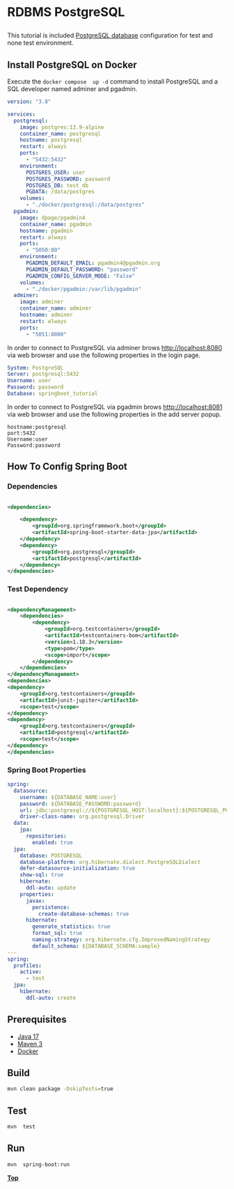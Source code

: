 # <p text-align="center">RDBMS PostgreSQL</p>

<p text-align="justify">

This tutorial is included [PostgreSQL database](https://www.postgresql.org/) configuration for test and none test
environment.

</p>

## Install PostgreSQL on Docker

Execute the `docker compose  up -d` command to install PostgreSQL and a SQL developer named adminer and pgadmin.

```yaml
version: "3.8"

services:
  postgresql:
    image: postgres:13.9-alpine
    container_name: postgresql
    hostname: postgresql
    restart: always
    ports:
      - "5432:5432"
    environment:
      POSTGRES_USER: user
      POSTGRES_PASSWORD: password
      POSTGRES_DB: test_db
      PGDATA: /data/postgres
    volumes:
      - "./docker/postgresql:/data/postgres"
  pgadmin:
    image: dpage/pgadmin4
    container_name: pgadmin
    hostname: pgadmin
    restart: always
    ports:
      - "5050:80"
    environment:
      PGADMIN_DEFAULT_EMAIL: pgadmin4@pgadmin.org
      PGADMIN_DEFAULT_PASSWORD: "password"
      PGADMIN_CONFIG_SERVER_MODE: "False"
    volumes:
      - "./docker/pgadmin:/var/lib/pgadmin"
  adminer:
    image: adminer
    container_name: adminer
    hostname: adminer
    restart: always
    ports:
      - "5051:8080"
```

In order to connect to PostgreSQL via adminer brows [http://localhost:8080](http://localhost:8080/) via web browser and
use the following properties in the login page.

```yaml
System: PostgreSQL
Server: postgresql:5432
Username: user
Password: password
Database: springboot_tutorial
```

In order to connect to PostgreSQL via pgadmin brows [http://localhost:8081](http://localhost:8081/) via web browser and
use the following properties in the add server popup.

```properties
hostname:postgresql
port:5432
Username:user
Password:password
```

## How To Config Spring Boot

### Dependencies

```xml

<dependencies>

    <dependency>
        <groupId>org.springframework.boot</groupId>
        <artifactId>spring-boot-starter-data-jpa</artifactId>
    </dependency>
    <dependency>
        <groupId>org.postgresql</groupId>
        <artifactId>postgresql</artifactId>
    </dependency>
</dependencies>
```

### Test Dependency

```xml

<dependencyManagement>
    <dependencies>
        <dependency>
            <groupId>org.testcontainers</groupId>
            <artifactId>testcontainers-bom</artifactId>
            <version>1.18.3</version>
            <type>pom</type>
            <scope>import</scope>
        </dependency>
    </dependencies>
</dependencyManagement>
<dependencies>
<dependency>
    <groupId>org.testcontainers</groupId>
    <artifactId>junit-jupiter</artifactId>
    <scope>test</scope>
</dependency>
<dependency>
    <groupId>org.testcontainers</groupId>
    <artifactId>postgresql</artifactId>
    <scope>test</scope>
</dependency>
</dependencies>
```

### Spring Boot Properties

```yaml
spring:
  datasource:
    username: ${DATABASE_NAME:user}
    password: ${DATABASE_PASSWORD:password}
    url: jdbc:postgresql://${POSTGRESQL_HOST:localhost}:${POSTGRESQL_PORT:5432}/${DATABASE_NAME:springboot_tutorial}
    driver-class-name: org.postgresql.Driver
  data:
    jpa:
      repositories:
        enabled: true
  jpa:
    database: POSTGRESQL
    database-platform: org.hibernate.dialect.PostgreSQLDialect
    defer-datasource-initialization: true
    show-sql: true
    hibernate:
      ddl-auto: update
    properties:
      javax:
        persistence:
          create-database-schemas: true
      hibernate:
        generate_statistics: true
        format_sql: true
        naming-strategy: org.hibernate.cfg.ImprovedNamingStrategy
        default_schema: ${DATABASE_SCHEMA:sample}
---
spring:
  profiles:
    active:
      - test
  jpa:
    hibernate:
      ddl-auto: create

```

## Prerequisites

* [Java 17](https://www.oracle.com/de/java/technologies/downloads/)
* [Maven 3](https://maven.apache.org/index.html)
* [Docker](https://www.docker.com/)

## Build

```bash
mvn clean package -DskipTests=true
```

## Test

```bash
mvn  test
```

## Run

```bash
mvn  spring-boot:run
```

**<p text-align="center"> [Top](#rdbms-postgresql) </p>**